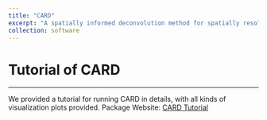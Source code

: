 ```yaml
---
title: "CARD"
excerpt: "A spatially informed deconvolution method for spatially resolved transcriptomics"
collection: software
---
```


# Tutorial of CARD
------
We provided a tutorial for running CARD in details, with all kinds of visualization plots provided. 
Package Website: [CARD Tutorial](https://yingma0107.github.io/CARD/)
